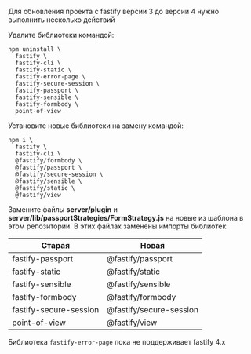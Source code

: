Для обновления проекта с fastify версии 3 до версии 4 нужно выполнить несколько действий

Удалите библиотеки командой:

```shell
npm uninstall \
  fastify \
  fastify-cli \
  fastify-static \
  fastify-error-page \
  fastify-secure-session \
  fastify-passport \
  fastify-sensible \
  fastify-formbody \
  point-of-view
```

Установите новые библиотеки на замену командой:

```shell
npm i \
  fastify \
  fastify-cli \
  @fastify/formbody \
  @fastify/passport \
  @fastify/secure-session \
  @fastify/sensible \
  @fastify/static \
  @fastify/view
```

Замените файлы **server/plugin** и **server/lib/passportStrategies/FormStrategy.js** на новые из шаблона в этом репозитории. В этих файлах заменены импорты библиотек:

| Старая | Новая |
| --- | --- |
| fastify-passport | @fastify/passport |
| fastify-static | @fastify/static |
| fastify-sensible | @fastify/sensible |
| fastify-formbody | @fastify/formbody |
| fastify-secure-session | @fastify/secure-session |
| point-of-view | @fastify/view |

Библиотека `fastify-error-page` пока не поддерживает fastify 4.x

